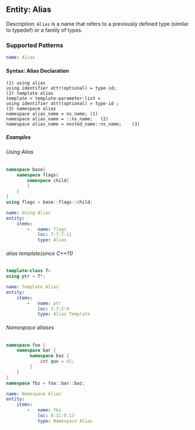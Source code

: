 ## Entity: Alias

Description: `Alias` is a name that refers to a previously defined type (similar to typedef) or a family of types.

### Supported Patterns

```yaml
name: Alias 
```
#### Syntax: Alias Declaration

```text
(1) using alias
using identifier attr(optional) = type-id;
(2) template alias 
template < template-parameter-list >
using identifier attr(optional) = type-id ;
(3) namespace alias
namespace alias_name = ns_name;	(1)	
namespace alias_name = ::ns_name;	(2)	
namespace alias_name = nested_name::ns_name;	(3)

```

##### Examples

###### Using Alias
```cpp
namespace base{
    namespace flags{
        namespace child{
        }
    }
}
using flags = base::flags::child;
```

```yaml
name: Using Alias
entity:
    items:
        -   name: flags
            loc: 7:7:7:11
            type: Alias
```
###### alias template(since C++11)
```cpp
template<class T>
using ptr = T*; 
```

```yaml
name: Template Alias
entity:
    items:
        -   name: ptr
            loc: 2:7:2:9
            type: Alias Template
```

###### Namespace aliases
```cpp
namespace foo {
    namespace bar {
         namespace baz {
             int qux = 42;
         }
    }
}
namespace fbz = foo::bar::baz;
```

```yaml
name: Namespace Alias
entity:
    items:
        -   name: fbz
            loc: 8:11:8:13
            type: Namespace Alias
```